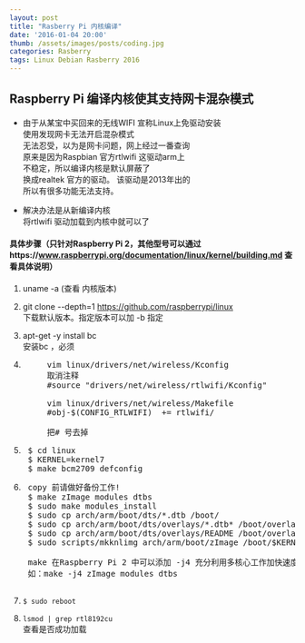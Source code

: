 ```yaml
---
layout: post
title: "Rasberry Pi 内核编译"
date: '2016-01-04 20:00'
thumb: /assets/images/posts/coding.jpg
categories: Rasberry
tags: Linux Debian Rasberry 2016
---
```


## Raspberry Pi 编译内核使其支持网卡混杂模式

- 由于从某宝中买回来的无线WIFI 宣称Linux上免驱动安装  
    使用发现网卡无法开启混杂模式  
    无法忍受，以为是网卡问题，网上经过一番查询  
    原来是因为Raspbian 官方rtlwifi 这驱动arm上  
    不稳定，所以编译内核是默认屏蔽了  
    换成realtek 官方的驱动。 该驱动是2013年出的  
    所以有很多功能无法支持。  

- 解决办法是从新编译内核  
    将rtlwifi 驱动加载到内核中就可以了  


#### 具体步骤（只针对Raspberry Pi 2，其他型号可以通过https://www.raspberrypi.org/documentation/linux/kernel/building.md 查看具体说明）

1. uname -a (查看 内核版本)

2. git clone --depth=1 https://github.com/raspberrypi/linux  
    下载默认版本。指定版本可以加 -b 指定  

3. apt-get -y install bc  
    安装bc ，必须

4. <pre>
        vim linux/drivers/net/wireless/Kconfig
        取消注释 
        #source "drivers/net/wireless/rtlwifi/Kconfig"

        vim linux/drivers/net/wireless/Makefile
        #obj-$(CONFIG_RTLWIFI)  += rtlwifi/

        把# 号去掉
</pre>

5. <pre>
    $ cd linux
    $ KERNEL=kernel7
    $ make bcm2709_defconfig
</pre>

6. <pre>
    copy 前请做好备份工作!
    $ make zImage modules dtbs
    $ sudo make modules_install
    $ sudo cp arch/arm/boot/dts/*.dtb /boot/
    $ sudo cp arch/arm/boot/dts/overlays/*.dtb* /boot/overlays/
    $ sudo cp arch/arm/boot/dts/overlays/README /boot/overlays/
    $ sudo scripts/mkknlimg arch/arm/boot/zImage /boot/$KERNEL.img
    
    make 在Raspberry Pi 2 中可以添加 -j4 充分利用多核心工作加快速度
    如：make -j4 zImage modules dtbs

</pre>

7. `$ sudo reboot`

8. `lsmod | grep rtl8192cu`  
    查看是否成功加载

